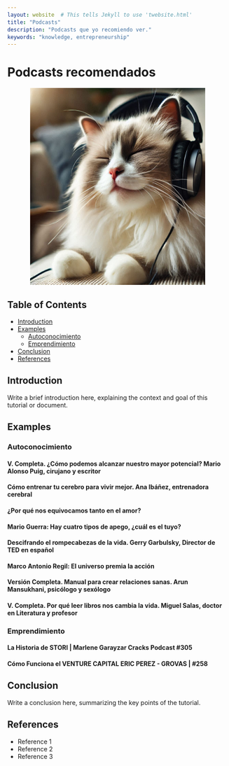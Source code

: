 ```yaml
---
layout: website  # This tells Jekyll to use 'twebsite.html'
title: "Podcasts"
description: "Podcasts que yo recomiendo ver."
keywords: "knowledge, entrepreneurship"
---
```


# Podcasts recomendados

<!-- You can replace the image and adjust the size as needed -->
<center><img src="img/cat-podcast.png" alt="Cat listening to a podcast." width="400" height="450"></center>

## Table of Contents
<!-- Update the links to match the sections you actually use -->
* [Introduction](#introduction)
* [Examples](#examples)
  * [Autoconocimiento](#autoconocimiento)
  * [Emprendimiento](#emprendimiento)
* [Conclusion](#conclusion)
* [References](#references)

## Introduction
<!-- Write an introduction here that describes the purpose of the tutorial and what the user will learn -->
Write a brief introduction here, explaining the context and goal of this tutorial or document.

## Examples
<!-- Make sure each example is well-explained and relevant to the tutorial topic -->

### Autoconocimiento

#### V. Completa. ¿Cómo podemos alcanzar nuestro mayor potencial? Mario Alonso Puig, cirujano y escritor

#### Cómo entrenar tu cerebro para vivir mejor. Ana Ibáñez, entrenadora cerebral

#### ¿Por qué nos equivocamos tanto en el amor?

#### Mario Guerra: Hay cuatro tipos de apego, ¿cuál es el tuyo?

#### Descifrando el rompecabezas de la vida. Gerry Garbulsky, Director de TED en español

#### Marco Antonio Regil: El universo premia la acción

#### Versión Completa. Manual para crear relaciones sanas. Arun Mansukhani, psicólogo y sexólogo

#### V. Completa. Por qué leer libros nos cambia la vida. Miguel Salas, doctor en Literatura y profesor

### Emprendimiento

#### La Historia de STORI | Marlene Garayzar Cracks Podcast #305

#### Cómo Funciona el VENTURE CAPITAL ERIC PEREZ - GROVAS | #258

## Conclusion

<!-- Provide a clear and concise summary of what the user should have learned in this tutorial -->
Write a conclusion here, summarizing the key points of the tutorial.

## References
<!-- List any sources you used or that the user can refer to for more information -->
* Reference 1
* Reference 2
* Reference 3
